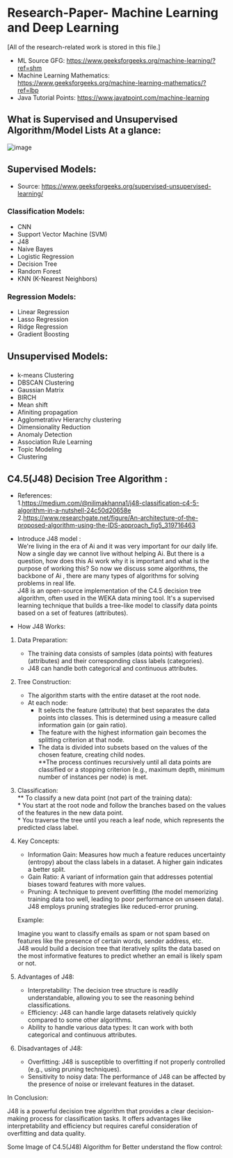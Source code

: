 # Research-Paper- Machine Learning and Deep Learning
[All of the research-related work is stored in this file.]

 * ML Source GFG: https://www.geeksforgeeks.org/machine-learning/?ref=shm
 * Machine Learning Mathematics: https://www.geeksforgeeks.org/machine-learning-mathematics/?ref=lbp
 * Java Tutorial Points: https://www.javatpoint.com/machine-learning

## What is Supervised and Unsupervised Algorithm/Model Lists At a glance:

 ![image](https://github.com/ADATYA/Research-Paper-/assets/97549431/cf2af118-0a47-44ef-98ac-c571d3fd2fcd)
 
 ## Supervised Models:
 * Source: https://www.geeksforgeeks.org/supervised-unsupervised-learning/

  ### Classification Models:
  * CNN
  * Support Vector Machine (SVM)
  * J48
  * Naive Bayes
  * Logistic Regression
  * Decision Tree
  * Random Forest
  * KNN (K-Nearest Neighbors)
  ### Regression Models:
  * Linear Regression
  * Lasso Regression
  * Ridge Regression
  * Gradient Boosting
    
## Unsupervised Models:
   ### 
  * k-means Clustering
  * DBSCAN Clustering
  * Gaussian Matrix
  * BIRCH
  * Mean shift
  * Afiniting propagation
  * Agglometrativv Hierarchy clustering
  * Dimensionality Reduction
  * Anomaly Detection
  * Association Rule Learning
  * Topic Modeling
  * Clustering

## C4.5(J48) Decision Tree Algorithm :
  * References:<br>
    1.https://medium.com/@nilimakhanna1/j48-classification-c4-5-algorithm-in-a-nutshell-24c50d20658e<br>
    2.https://www.researchgate.net/figure/An-architecture-of-the-proposed-algorithm-using-the-IDS-approach_fig5_319716463<brr>
  * Introduce J48 model :<br>
    We're living in the era of Ai and it was very important for our daily life. Now a single day we cannot live without helping Ai. But there is a question, how does this Ai work why it is important and what is the purpose of working this? So now we discuss some algorithms, the backbone of Ai , there 
    are many types of algorithms for solving problems in real life.<br>
    J48 is an open-source implementation of the C4.5 decision tree algorithm, often used in the WEKA data mining tool.
    It's a supervised learning technique that builds a tree-like model to classify data points based on a set of features (attributes).
   
  * How J48 Works:
   
   1. Data Preparation: <br>
      * The training data consists of samples (data points) with features (attributes) and their corresponding class labels (categories).<br>
      * J48 can handle both categorical and continuous attributes.<br>
   
   2. Tree Construction: <br> 
       * The algorithm starts with the entire dataset at the root node.<br>
       * At each node:<br>
            * It selects the feature (attribute) that best separates the data points into classes. This is determined using a measure called information gain (or gain ratio).<br>
            * The feature with the highest information gain becomes the splitting criterion at that node.<br>
            * The data is divided into subsets based on the values of the chosen feature, creating child nodes.<br>
      **The process continues recursively until all data points are classified or a stopping criterion (e.g., maximum depth, minimum number of instances per node) is met.<br>
   
   3. Classification: <br>
      ** To classify a new data point (not part of the training data):<br>
           * You start at the root node and follow the branches based on the values of the features in the new data point.<br>
           * You traverse the tree until you reach a leaf node, which represents the predicted class label.<br>
   
   4. Key Concepts:<br>
      
      * Information Gain: Measures how much a feature reduces uncertainty (entropy) about the class labels in a dataset. A higher gain indicates a better split.<br>
      * Gain Ratio: A variant of information gain that addresses potential biases toward features with more values.<br>
      * Pruning: A technique to prevent overfitting (the model memorizing training data too well, leading to poor performance on unseen data). J48 employs pruning strategies like reduced-error pruning.<br>
   
      Example:<br>
      
      Imagine you want to classify emails as spam or not spam based on features like the presence of certain words, sender address, etc.<br> J48 would build a decision tree that iteratively splits the data based on the most informative features to predict whether an email is likely spam or not.<br>
   
   5. Advantages of J48:<br>
   
      * Interpretability: The decision tree structure is readily understandable, allowing you to see the reasoning behind classifications.<br>
      * Efficiency: J48 can handle large datasets relatively quickly compared to some other algorithms.<br>
      * Ability to handle various data types: It can work with both categorical and continuous attributes.<br>
  
   6. Disadvantages of J48:<br>
   
      * Overfitting: J48 is susceptible to overfitting if not properly controlled (e.g., using pruning techniques).<br>
      * Sensitivity to noisy data: The performance of J48 can be affected by the presence of noise or irrelevant features in the dataset.<br>
   
   In Conclusion:<br>
   
   J48 is a powerful decision tree algorithm that provides a clear decision-making process for classification tasks. It offers advantages like interpretability and efficiency but requires careful consideration of overfitting and data quality.
  
   Some Image of C4.5(J48) Algorithm for Better understand the flow control:<br>
   
